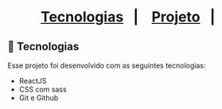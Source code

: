 <h1 align="center"Desafio Gudi</h1>



<p align="center">
  <a href="#-tecnologias">Tecnologias</a>&nbsp;&nbsp;&nbsp;|&nbsp;&nbsp;&nbsp;
  <a href="#-projeto">Projeto</a>&nbsp;&nbsp;&nbsp;|&nbsp;&nbsp;&nbsp;

<br>



## 🚀 Tecnologias

Esse projeto foi desenvolvido com as seguintes tecnologias:

- ReactJS
- CSS com sass
- Git e Github

